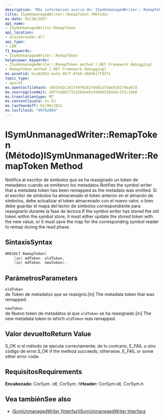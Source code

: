 ```yaml
---
description: 'Más información acerca de: ISymUnmanagedWriter:: RemapToken ((método)'
title: ISymUnmanagedWriter::RemapToken (Método)
ms.date: 03/30/2017
api_name:
- ISymUnmanagedWriter.RemapToken
api_location:
- diasymreader.dll
api_type:
- COM
f1_keywords:
- ISymUnmanagedWriter::RemapToken
helpviewer_keywords:
- ISymUnmanagedWriter::RemapToken method [.NET Framework debugging]
- RemapToken method [.NET Framework debugging]
ms.assetid: bca92682-ee1e-467f-8fb0-d8d4617f82fe
topic_type:
- apiref
ms.openlocfilehash: c065d42c3d2749f0262fdd81a74de918274ba67d
ms.sourcegitcommit: ddf7edb67715a5b9a45e3dd44536dabc153c1de0
ms.translationtype: MT
ms.contentlocale: es-ES
ms.lasthandoff: 02/06/2021
ms.locfileid: "99762089"
---
```

# <a name="isymunmanagedwriterremaptoken-method"></a><span data-ttu-id="2b88f-103">ISymUnmanagedWriter::RemapToken (Método)</span><span class="sxs-lookup"><span data-stu-id="2b88f-103">ISymUnmanagedWriter::RemapToken Method</span></span>

<span data-ttu-id="2b88f-104">Notifica al escritor de símbolos que se ha reasignado un token de metadatos cuando se emitieron los metadatos.</span><span class="sxs-lookup"><span data-stu-id="2b88f-104">Notifies the symbol writer that a metadata token has been remapped as the metadata was emitted.</span></span> <span data-ttu-id="2b88f-105">Si el escritor de símbolos ha almacenado el token anterior en el almacén de símbolos, debe actualizar el token almacenado con el nuevo valor, o bien debe guardar el mapa del lector de símbolos correspondiente para reasignarlo durante la fase de lectura.</span><span class="sxs-lookup"><span data-stu-id="2b88f-105">If the symbol writer has stored the old token within the symbol store, it must either update the stored token with the new value, or it must save the map for the corresponding symbol reader to remap during the read phase.</span></span>  
  
## <a name="syntax"></a><span data-ttu-id="2b88f-106">Sintaxis</span><span class="sxs-lookup"><span data-stu-id="2b88f-106">Syntax</span></span>  
  
```cpp  
HRESULT RemapToken(  
    [in] mdToken  oldToken,  
    [in] mdToken  newToken);  
```  
  
## <a name="parameters"></a><span data-ttu-id="2b88f-107">Parámetros</span><span class="sxs-lookup"><span data-stu-id="2b88f-107">Parameters</span></span>  

 `oldToken`  
 <span data-ttu-id="2b88f-108">de Token de metadatos que se reasignó.</span><span class="sxs-lookup"><span data-stu-id="2b88f-108">[in] The metadata token that was remapped.</span></span>  
  
 `newToken`  
 <span data-ttu-id="2b88f-109">de Nuevo token de metadatos al que `oldToken` se ha reasignado.</span><span class="sxs-lookup"><span data-stu-id="2b88f-109">[in] The new metadata token to which `oldToken` was remapped.</span></span>  
  
## <a name="return-value"></a><span data-ttu-id="2b88f-110">Valor devuelto</span><span class="sxs-lookup"><span data-stu-id="2b88f-110">Return Value</span></span>  

 <span data-ttu-id="2b88f-111">S_OK si el método se ejecuta correctamente; de lo contrario, E_FAIL u otro código de error.</span><span class="sxs-lookup"><span data-stu-id="2b88f-111">S_OK if the method succeeds; otherwise, E_FAIL or some other error code.</span></span>  
  
## <a name="requirements"></a><span data-ttu-id="2b88f-112">Requisitos</span><span class="sxs-lookup"><span data-stu-id="2b88f-112">Requirements</span></span>  

 <span data-ttu-id="2b88f-113">**Encabezado:** CorSym. idl, CorSym. h</span><span class="sxs-lookup"><span data-stu-id="2b88f-113">**Header:** CorSym.idl, CorSym.h</span></span>  
  
## <a name="see-also"></a><span data-ttu-id="2b88f-114">Vea también</span><span class="sxs-lookup"><span data-stu-id="2b88f-114">See also</span></span>

- [<span data-ttu-id="2b88f-115">ISymUnmanagedWriter (Interfaz)</span><span class="sxs-lookup"><span data-stu-id="2b88f-115">ISymUnmanagedWriter Interface</span></span>](isymunmanagedwriter-interface.md)
